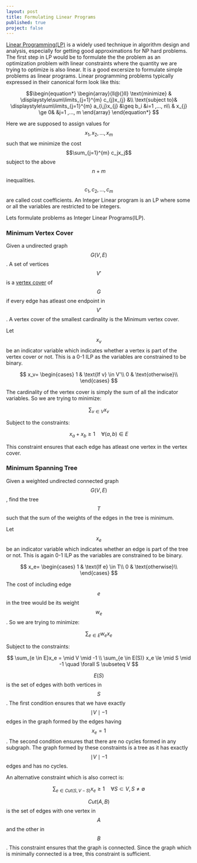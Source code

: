 ```yaml
---
layout: post
title: Formulating Linear Programs
published: true
project: false
---
```


[Linear Programming(LP)](https://en.wikipedia.org/wiki/Linear_programming) is a widely used technique in algorithm design and analysis, especially for getting good approximations for NP hard problems. The first step in LP would be to formulate the the problem as an optimization problem with linear constraints where the quantity we are trying to optimize is also linear. It is a good excersize to formulate simple problems as linear programs.
Linear programming problems typically expressed in their canonical form look like this:


$$\begin{equation*}
\begin{array}{ll@{}ll}
\text{minimize}  & \displaystyle\sum\limits_{j=1}^{m} c_{j}x_{j} &\\
\text{subject to}& \displaystyle\sum\limits_{j=1}^{m} a_{i,j}x_{j} &\geq b_i  &i=1 ,..., n\\
                 &                                                x_{j} \ge 0& &j=1 ,..., m
\end{array}
\end{equation*}
$$

Here we are supposed to assign values for $$x_1,x_2,...,x_m$$ such that we minimize the cost $$\sum_{j=1}^{m} c_jx_j$$ subject to the above $$n + m$$ inequalities. $$c_1,c_2,...,c_m$$ are called cost coefficients.  An Integer Linear program is an LP where some or all the variables are restricted to be integers. 

Lets formulate problems as Integer Linear Programs(ILP).

### Minimum Vertex Cover
Given a undirected graph $$G(V,E)$$. A set of vertices $$V'$$ is a [vertex cover](https://en.wikipedia.org/wiki/Vertex_cover) of $$G$$ if every edge has atleast one endpoint in $$V'$$. A vertex cover of the smallest cardinality is the Minimum vertex cover. 

Let $$x_v$$ be an indicator variable which indicates whether a vertex is part of the vertex cover or not. This is a 0-1 ILP as the variables are constrained to be binary.

$$
x_v=
\begin{cases}
1 & \text{If v} \in V'\\
0 & \text{otherwise}\\
\end{cases}
$$

The cardinality of the vertex cover is simply the sum of all the indicator variables. So we are trying to minimize:

$$
\sum_{v \in V} x_v
$$

Subject to the constraints:

$$
x_a+x_b \ge 1 \quad \forall (a,b) \in E
$$

This constraint ensures that each edge has atleast one vertex in the vertex cover.

### Minimum Spanning Tree
Given a weighted undirected connected graph $$G(V,E)$$, find the tree $$T$$ such that the sum of the weights of the edges in the tree is minimum.

Let $$x_e$$ be an indicator variable which indicates whether an edge is part of the tree or not. This is again 0-1 ILP as the variables are constrained to be binary.

$$
x_e=
\begin{cases}
1 & \text{If e} \in T\\
0 & \text{otherwise}\\
\end{cases}
$$

The cost of including edge $$e$$ in the tree would be its weight $$w_e$$.
So we are trying to minimize:

$$ \sum_{e \in E}w_ex_e$$

Subject to the constraints:

$$ \sum_{e \in E}x_e = \mid V \mid -1  \\
\sum_{e \in E(S)} x_e \le \mid S \mid -1 \quad \forall S \subseteq V
$$

$$E(S) $$ is the set of edges with both vertices in $$S$$. The first condition ensures that we have exactly $$\mid V\mid -1$$ edges in the graph formed by the edges having $$x_e=1$$. The second condition ensures that there are no cycles formed in any subgraph. The graph formed by these constraints is a tree as it has exactly $$\mid V\mid -1$$ edges and has no cycles.

An alternative constraint which is also correct is:

$$\sum_{e \in Cut(S,V-S)} x_e \ge 1 \quad \forall S \subset V, S\neq \emptyset$$

$$Cut(A,B)$$ is the set of edges with one vertex in $$A$$ and the other in $$B$$. This constraint ensures that the graph is connected. Since the graph which is minimally connected is a tree, this constraint is sufficient.

